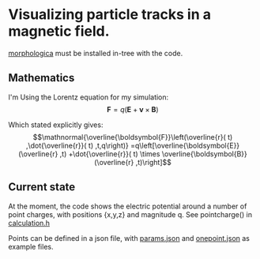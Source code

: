 # Visualizing particle tracks in a magnetic field.
[morphologica](https://github.com/ABRG-Models/morphologica) must be installed in-tree with the code.

## Mathematics
I'm Using the Lorentz equation for my simulation:
$$\mathbf{F} = q(\mathbf{E} + \mathbf{v} \times \mathbf{B})$$

Which stated explicitly gives:
$$\mathnormal{\overline{\boldsymbol{F}}\left(\overline{r}( t) ,\dot{\overline{r}}( t) ,t,q\right)} =q\left[\overline{\boldsymbol{E}}(\overline{r} ,t) +\dot{\overline{r}}( t) \times \overline{\boldsymbol{B}}(\overline{r} ,t)\right]$$

## Current state
At the moment, the code shows the electric potential around a number of point charges, with positions {x,y,z} and magnitude q. See pointcharge() in [calculation.h](calculation.h)

Points can be defined in a json file, with [params.json](params.json) and [onepoint.json](onepoint.json) as example files.
